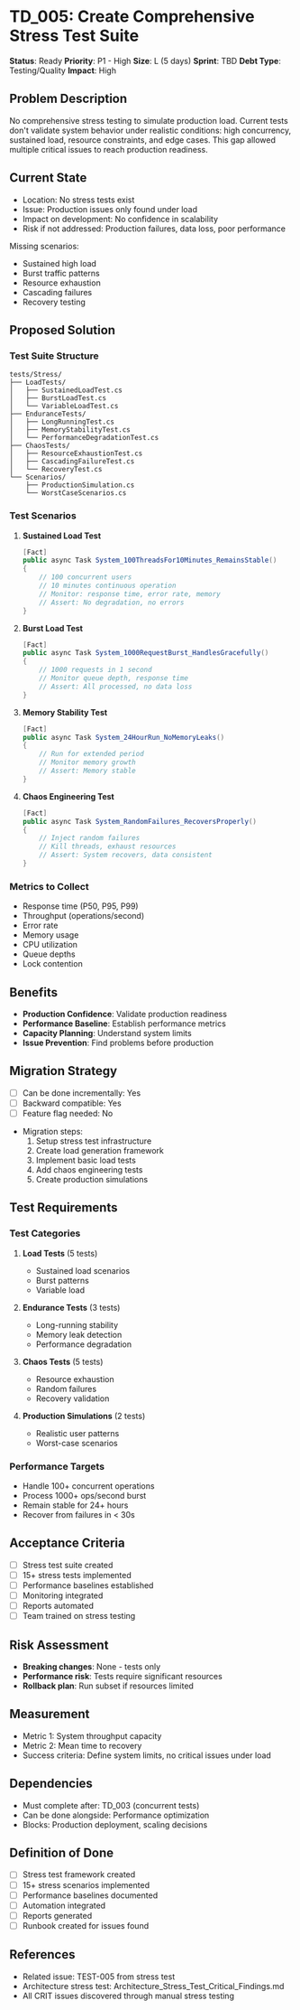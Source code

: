# TD_005: Create Comprehensive Stress Test Suite

**Status**: Ready
**Priority**: P1 - High
**Size**: L (5 days)
**Sprint**: TBD
**Debt Type**: Testing/Quality
**Impact**: High

## Problem Description
No comprehensive stress testing to simulate production load. Current tests don't validate system behavior under realistic conditions: high concurrency, sustained load, resource constraints, and edge cases. This gap allowed multiple critical issues to reach production readiness.

## Current State
- Location: No stress tests exist
- Issue: Production issues only found under load
- Impact on development: No confidence in scalability
- Risk if not addressed: Production failures, data loss, poor performance

Missing scenarios:
- Sustained high load
- Burst traffic patterns
- Resource exhaustion
- Cascading failures
- Recovery testing

## Proposed Solution

### Test Suite Structure
```
tests/Stress/
├── LoadTests/
│   ├── SustainedLoadTest.cs
│   ├── BurstLoadTest.cs
│   └── VariableLoadTest.cs
├── EnduranceTests/
│   ├── LongRunningTest.cs
│   ├── MemoryStabilityTest.cs
│   └── PerformanceDegradationTest.cs
├── ChaosTests/
│   ├── ResourceExhaustionTest.cs
│   ├── CascadingFailureTest.cs
│   └── RecoveryTest.cs
└── Scenarios/
    ├── ProductionSimulation.cs
    └── WorstCaseScenarios.cs
```

### Test Scenarios

1. **Sustained Load Test**
   ```csharp
   [Fact]
   public async Task System_100ThreadsFor10Minutes_RemainsStable()
   {
       // 100 concurrent users
       // 10 minutes continuous operation
       // Monitor: response time, error rate, memory
       // Assert: No degradation, no errors
   }
   ```

2. **Burst Load Test**
   ```csharp
   [Fact]
   public async Task System_1000RequestBurst_HandlesGracefully()
   {
       // 1000 requests in 1 second
       // Monitor queue depth, response time
       // Assert: All processed, no data loss
   }
   ```

3. **Memory Stability Test**
   ```csharp
   [Fact]
   public async Task System_24HourRun_NoMemoryLeaks()
   {
       // Run for extended period
       // Monitor memory growth
       // Assert: Memory stable
   }
   ```

4. **Chaos Engineering Test**
   ```csharp
   [Fact]
   public async Task System_RandomFailures_RecoversProperly()
   {
       // Inject random failures
       // Kill threads, exhaust resources
       // Assert: System recovers, data consistent
   }
   ```

### Metrics to Collect
- Response time (P50, P95, P99)
- Throughput (operations/second)
- Error rate
- Memory usage
- CPU utilization
- Queue depths
- Lock contention

## Benefits
- **Production Confidence**: Validate production readiness
- **Performance Baseline**: Establish performance metrics
- **Capacity Planning**: Understand system limits
- **Issue Prevention**: Find problems before production

## Migration Strategy
- [ ] Can be done incrementally: Yes
- [ ] Backward compatible: Yes
- [ ] Feature flag needed: No
- Migration steps:
  1. Setup stress test infrastructure
  2. Create load generation framework
  3. Implement basic load tests
  4. Add chaos engineering tests
  5. Create production simulations

## Test Requirements

### Test Categories
1. **Load Tests** (5 tests)
   - Sustained load scenarios
   - Burst patterns
   - Variable load

2. **Endurance Tests** (3 tests)
   - Long-running stability
   - Memory leak detection
   - Performance degradation

3. **Chaos Tests** (5 tests)
   - Resource exhaustion
   - Random failures
   - Recovery validation

4. **Production Simulations** (2 tests)
   - Realistic user patterns
   - Worst-case scenarios

### Performance Targets
- Handle 100+ concurrent operations
- Process 1000+ ops/second burst
- Remain stable for 24+ hours
- Recover from failures in < 30s

## Acceptance Criteria
- [ ] Stress test suite created
- [ ] 15+ stress tests implemented
- [ ] Performance baselines established
- [ ] Monitoring integrated
- [ ] Reports automated
- [ ] Team trained on stress testing

## Risk Assessment
- **Breaking changes**: None - tests only
- **Performance risk**: Tests require significant resources
- **Rollback plan**: Run subset if resources limited

## Measurement
- Metric 1: System throughput capacity
- Metric 2: Mean time to recovery
- Success criteria: Define system limits, no critical issues under load

## Dependencies
- Must complete after: TD_003 (concurrent tests)
- Can be done alongside: Performance optimization
- Blocks: Production deployment, scaling decisions

## Definition of Done
- [ ] Stress test framework created
- [ ] 15+ stress scenarios implemented
- [ ] Performance baselines documented
- [ ] Automation integrated
- [ ] Reports generated
- [ ] Runbook created for issues found

## References
- Related issue: TEST-005 from stress test
- Architecture stress test: Architecture_Stress_Test_Critical_Findings.md
- All CRIT issues discovered through manual stress testing